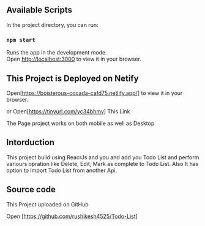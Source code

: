 
## Available Scripts

In the project directory, you can run:

### `npm start`

Runs the app in the development mode.\
Open [http://localhost:3000](http://localhost:3000) to view it in your browser.



## This Project is Deployed on Netify 

Open[https://boisterous-cocada-cafd75.netlify.app/] to view it in your browser.

or Open[https://tinyurl.com/yc34bhmv] This Link

The Page project works on both mobile as well as Desktop

## Intorduction
This project build using ReacrJs and you and add you Todo List and perform variours opration like Delete, Edit, Mark as complete to Todo List.
Also It has option to Import Todo List from another Api. 

## Source code 

This Project uploaded on GitHub

Open [https://github.com/rushikesh4525/Todo-List]